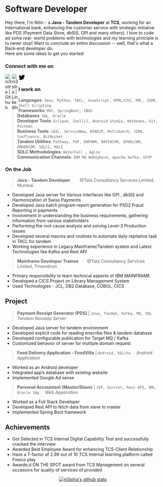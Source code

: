 # Software Developer
Hey there, I'm Nitin - a **Java - Tandem Developer** at **TCS**, working for an International bank, enhancing the customer service with strategic initiative like PDS (Payment Data Store, dbSIS, GPI and many others). I love to code ad solve real- world problems with technologies and my learning principle is to never stop! Want to conclude an entire discussion -- well, that's what a Back-end developer do.<br>
Here are some ideas to get you started:

### Connect with me on
[<img align="left" alt="ni3silra | Github" width="22px" src="https://github.com/ni3silra/ni3silra/blob/main/img/icons8-github-48.png" />][Github]
[<img align="left" alt="ni3silra | LinkedIn" width="22px" src="https://github.com/ni3silra/ni3silra/img/blob/main/icons8-linkedin-48.png" />][Linkedin]
[<img align="left" alt="ni3silra | Twitter" width="22px" src="https://github.com/ni3silra/ni3silra/blob/main/icons8-twitter-48.png" />][Twitter] 
<br>

### I work on
> **Languages**: `Java, Python, TACL, JavaScript, HTML/CSS, XML, JSON, Shell Scripting` \
> **Frameworks**: `MVC, SpringBoot, IBUS` \
> **Databases**: `SQL, Oracle` \
> **Developer Tools**: `Eclipse, InelliJ, Android Studio, Netbeans, Git, Postman` \
> **Business Tools**: `CAIL, ServiceNow, WINSCP, Multibatch, JIRA, Confluence, BitBucket` \
> **Tandem Utilities**: `Pathway, FUP, ENFORM, BATCHCOM, SPOOLCOM, ORDERCOM, SQLCI, MXCI` \
> **SDLC Methodologies**: `WaterFall , Aglie` \
> **Communication Channels**: `IBM MQ WebSphere, Apache Kafka, SFTP`

### On the Job
> **Java - Tandem Developer**  &nbsp; &nbsp;&nbsp;&nbsp;&nbsp; @Tata Consultancy Services Limited, Mumbai 
* Developed Java server for Various Interfaces like GPI , dbSIS and Harmonization of Swiss Payments 
*  Developed Java batch program report generation for PSD2 Fraud Reporting in payments 
* Involvement in understanding the business requirements, gathering information from various stakeholders 
*  Performing the root cause analysis and solving Level-3 Production issues 
* Developed several macros and routines to automate daily repitative task in TACL for tandem 
* Working experience in Legacy Mainframe/Tandem system and Latest Technologies like Kafka and Rest API 

> **Mainframe Developer Trainee**  &nbsp; &nbsp;&nbsp;&nbsp;&nbsp;@Tata Consultancy Services Limited, Trivendrum
* Primary responsibility to learn technical aspects of IBM MAINFRAME 
* Developed a CICS Project on Library Management System 
* Used Technologies - JCL, DB2 Database, COBOL, CICS 

## Project
>**Payment Receipt Generator (PDS)** | `Java, Tandem, Kafka, MQ, SQL`    &nbsp;&nbsp;&nbsp; *Tandem Nonstop Server*
* Developed Java server for tandem environment
* Developed explicit code for reading enscribe files & tandem database
* Developed configurable publication for Target MQ / Kafka
* Customized behavior of server for multiple domain request

>**Food Delivery Application - FoodVilla**  | `Android, SQLite`   &nbsp;&nbsp;&nbsp;  *Android Application*
* Worked as an Android developer
* Integrated app’s database with existing website
* Implemented Google Ad sense

>**Personal Accountant (Master/Slave)** | `JSP, Servlet, Rest API, XML, Oracle 10g` &nbsp;&nbsp;&nbsp; *Web Application*
* Worked as a Full Stack Developer
* Developed Rest API to fetch data from slave to master
* Implemented Spring Boot framework

## Achievements
* Got Selected in TCS Internal Digital Capability Test and successfully cracked the interview
* Awarded Best Employee Award for enhancing TCS-Client Relationship
* Have a T-factor of 2.99 out of 10 TCS Internal learning platform called Fresco play
* Awarde,d ON THE SPOT award from TCS Management on several occasions for quality of services of provided

&nbsp; &nbsp; &nbsp; &nbsp; &nbsp; &nbsp; &nbsp; &nbsp; &nbsp; &nbsp; &nbsp; &nbsp; &nbsp; &nbsp; &nbsp; &nbsp;&nbsp; &nbsp; &nbsp; &nbsp; &nbsp; &nbsp; &nbsp; [![ni3silra's github stats](https://github-readme-stats.vercel.app/api?username=ni3silra&hide=prs,issues,contribs&show_icons=true&theme=dracula)](https://github.com/ni3silra)

[Github]: https://github.com/ni3silra?tab=repositories
[Twitter]: https://twitter.com/ni3silra
[LinkedIn]: https://www.linkedin.com/in/ni3silra/
